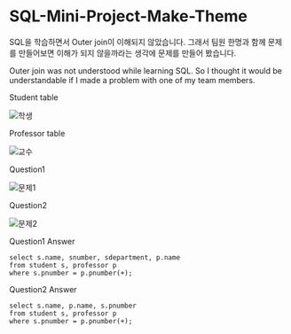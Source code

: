 # SQL-Mini-Project-Make-Theme

SQL을 학습하면서 Outer join이 이해되지 않았습니다. 그래서 팀원 한명과 함께 문제를 만들어보면 이해가 되지 않을까라는 생각에 문제를 만들어 봤습니다.

Outer join was not understood while learning SQL. So I thought it would be understandable if I made a problem with one of my team members.

Student table

![학생](https://user-images.githubusercontent.com/53591258/100357469-0da2b180-3038-11eb-8005-acb5d2364c44.PNG)

Professor table

![교수](https://user-images.githubusercontent.com/53591258/100357723-66724a00-3038-11eb-9bc6-665f25b19a85.PNG)

Question1

![문제1](https://user-images.githubusercontent.com/53591258/100357847-90c40780-3038-11eb-9a43-d6a81a8f1670.PNG)

Question2

![문제2](https://user-images.githubusercontent.com/53591258/100357880-9de0f680-3038-11eb-924c-11ab015be89f.PNG)

Question1 Answer
```
select s.name, snumber, sdepartment, p.name 
from student s, professor p 
where s.pnumber = p.pnumber(+);
```

Question2 Answer
```
select s.name, p.name, s.pnumber 
from student s, professor p
where s.pnumber = p.pnumber(+);
```

